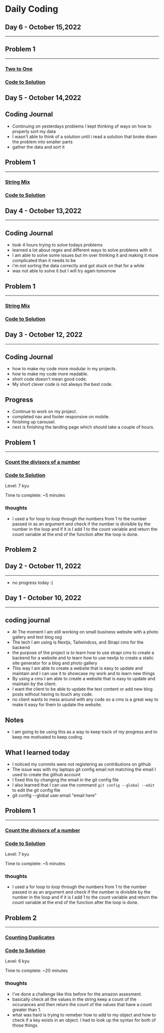 # **Daily Coding**

## **Day 6 - October 15,2022**

---

## Problem 1

---

### [**Two to One**](https://www.codewars.com/kata/5656b6906de340bd1b0000ac/train/javascript)

### [**Code to Solution**](codewars/two_to_one.js)

## **Day 5 - October 14,2022**

## Coding Journal

- Continuing on yesterdays problems I kept thinking of ways on how to properly sort my data
- I wasn't able to think of a solution until i read a solution that broke down the problem into smaller parts
- gather the data and sort it

## Problem 1

---

### [**String Mix**](https://www.codewars.com/kata/5629db57620258aa9d000014/train/javascript)

### [**Code to Solution**](codewars/Strings_mix.js)

## **Day 4 - October 13,2022**

---

## Coding Journal

- took 4 hours trying to solve todays problems
- learned a lot about regex and different ways to solve problems with it 
- I am able to solve some issues but im over thinking it and making it more complicated than it needs to be
- i'm not sorting the data correctly and got stuck on that for a while
- was not able to solve it but I will try again tomorrow

## Problem 1

---

### [**String Mix**](https://www.codewars.com/kata/5629db57620258aa9d000014/train/javascript)

### [**Code to Solution**](codewars/Strings_mix.js)

## **Day 3 - October 12, 2022**

---

## Coding Journal

- how to make my code more modular in my projects.
- how to make my code more readable.
- short code doesn't mean good code.
- My short clever code is not always the best code.

## Progress

- Continue to work on my project.
- completed nav and footer responsive on mobile.
- finishing up carousel.
- next is finishing the landing page which should take a couple of hours.

## Problem 1

---

### [**Count the divisors of a number**](https://www.codewars.com/kata/542c0f198e077084c0000c2e/train/javascript)

### [**Code to Solution**](codewars/Count_the_divisors_of_a_number.js)

Level: 7 kyu

Time to complete: ~5 minutes

### thoughts

- I used a for loop to loop through the numbers from 1 to the number passed in as an argument and check if the number is divisible by the number in the loop and if it is I add 1 to the count variable and return the count variable at the end of the function after the loop is done.

## Problem 2


## **Day 2 - October 11, 2022**

---

- no progress today :(

## **Day 1 - October 10, 2022**

---

## coding journal

- At The moment I am still working on small business website with a photo gallery and text blog ssg
- The tech I am using is Nextjs, Tailwindcss, and Strapi cms for the backend
- the purpose of the project is to learn how to use strapi cms to create a backend for a website and to learn how to use nextjs to create a static site generator for a blog and photo gallery
- This way I am able to create a website that is easy to update and maintain and I can use it to showcase my work and to learn new things
- By using a cms I am able to create a website that is easy to update and maintain by the client.
- I want the client to be able to update the text content or add new blog posts without having to touch any code.
- no client wants to mess around with any code so a cms is a great way to make it easy for them to update the website.

## Notes

- I am going to be using this as a way to keep track of my progress and to keep me motivated to keep coding.

## What I learned today

- I noticed my commits were not registering as contributions on github
- The issue was with my laptops git config email not matching the email I used to create the github account
- I fixed this by changing the email in the git config file
- I also learned that I can use the command `git config --global --edit` to edit the git config file
- git config --global user.email "email here"

## Problem 1

---

### [**Count the divisors of a number**](https://www.codewars.com/kata/542c0f198e077084c0000c2e/train/javascript)

### [**Code to Solution**](codewars/Count_the_divisors_of_a_number.js)

Level: 7 kyu

Time to complete: ~5 minutes

### thoughts

- I used a for loop to loop through the numbers from 1 to the number passed in as an argument and check if the number is divisible by the number in the loop and if it is I add 1 to the count variable and return the count variable at the end of the function after the loop is done.

## Problem 2

---

### [**Counting Duplicates**](https://www.codewars.com/kata/54bf1c2cd5b56cc47f0007a1/train/javascript)

### [**Code to Solution**](codewars/Counting_Duplicates.js)

Level: 6 kyu

Time to complete: ~20 minutes

### thoughts

- I've done a challenge like this before for the amazon assesment.
- basically check all the values in the string keep a count of the occurances and then return the count of the values that have a count greater than 1.
- what was hard is trying to remeber how to add to my object and how to check if a key exists in an object. I had to look up the syntax for both of those things.
